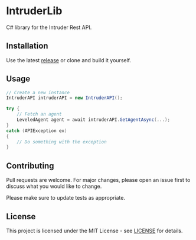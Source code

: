 # IntruderLib

C# library for the Intruder Rest API.

## Installation

Use the latest [release](https://github.com/BloonBot/IntruderLib/releases) or clone and build it yourself.

## Usage

```csharp
// Create a new instance
IntruderAPI intruderAPI = new IntruderAPI();

try {
    // Fetch an agent
    LeveledAgent agent = await intruderAPI.GetAgentAsync(...);
}
catch (APIException ex)
{
    // Do something with the exception
}
```

## Contributing

Pull requests are welcome. For major changes, please open an issue first to discuss what you would like to change.

Please make sure to update tests as appropriate.

## License

This project is licensed under the MIT License - see [LICENSE](LICENSE) for details.
